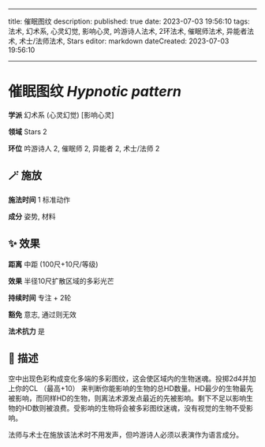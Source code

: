 
---
title: 催眠图纹
description: 
published: true
date: 2023-07-03 19:56:10
tags: 法术, 幻术系, 心灵幻觉, 影响心灵, 吟游诗人法术, 2环法术, 催眠师法术, 异能者法术, 术士/法师法术, Stars
editor: markdown
dateCreated: 2023-07-03 19:56:10

---

# **催眠图纹** *Hypnotic pattern*

**学派** 幻术系 (心灵幻觉) \[影响心灵\] 

**领域** Stars 2

**环位** 吟游诗人 2, 催眠师 2, 异能者 2, 术士/法师 2

## 🪄 施放

**施法时间** 1 标准动作

**成分** 姿势, 材料

## ✨ 效果  

**距离** 中距 (100尺+10尺/等级) 

**效果** 半径10尺扩散区域的多彩光芒 

**持续时间** 专注 + 2轮 

**豁免** 意志, 通过则无效

**法术抗力** 是

## 📖 描述

空中出现色彩构成变化多端的多彩图纹，这会使区域内的生物迷魂。投掷2d4并加上你的CL （最高+10） 来判断你能影响的生物的总HD数量。HD最少的生物最先被影响，而同样HD的生物，则离法术源发点最近的先被影响。剩下不足以影响生物的HD数则被浪费。受影响的生物将会被多彩图纹迷魂，没有视觉的生物不受影响。

法师与术士在施放该法术时不用发声，但吟游诗人必须以表演作为语言成分。
    